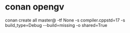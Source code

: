 # conan opengv

conan create all master@ -tf None -s compiler.cppstd=17 -s build_type=Debug --build=missing -o shared=True